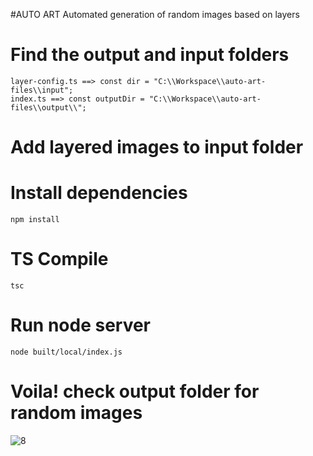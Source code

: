 #AUTO ART
Automated generation of random images based on layers

# Find the output and input folders 
```
layer-config.ts ==> const dir = "C:\\Workspace\\auto-art-files\\input";
index.ts ==> const outputDir = "C:\\Workspace\\auto-art-files\\output\\";
```

# Add layered images to input folder

# Install dependencies
```
npm install
```

# TS Compile
```
tsc
```

# Run node server
```
node built/local/index.js
```

# Voila! check output folder for random images


![8](https://user-images.githubusercontent.com/28826610/159160994-2bc9591c-367c-4c49-a537-ca2ae7d571cb.png)
